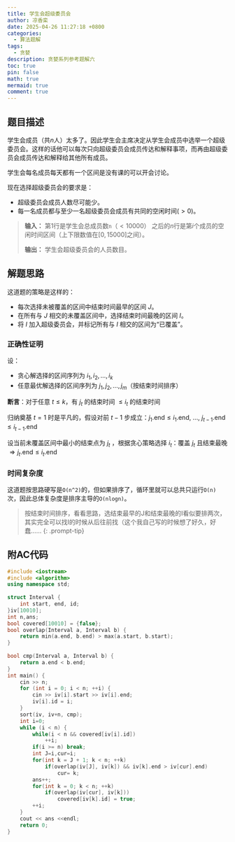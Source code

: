 ```yaml
---
title: 学生会超级委员会
author: 凉香栾
date: 2025-04-26 11:27:18 +0800
categories:
  - 算法题解
tags:
  - 贪婪
description: 贪婪系列参考题解六
toc: true
pin: false
math: true
mermaid: true
comment: true
---
```


## 题目描述

学生会成员（共$n$人）太多了。因此学生会主席决定从学生会成员中选举一个超级委员会。这样的话他可以每次只向超级委员会成员传达和解释事项，而再由超级委员会成员传达和解释给其他所有成员。

学生会每名成员每天都有一个区间是没有课的可以开会讨论。

现在选择超级委员会的要求是：
- 超级委员会成员人数尽可能少。  
- 每一名成员都与至少一名超级委员会成员有共同的空闲时间($\gt 0$)。

> **输入：**
> 第$1$行是学生会总成员数`n`（$\lt 10000$）
> 之后的$n$行是第$i$个成员的空闲时间区间（上下限数值在$[0,15000]$之间）。
> 
> **输出：**
> 学生会超级委员会的人员数目。

## 解题思路

这道题的策略是这样的：
- 每次选择未被覆盖的区间中结束时间最早的区间 $J$。
- 在所有与 $J$ 相交的未覆盖区间中，选择结束时间最晚的区间 $I$。
- 将 $I$ 加入超级委员会，并标记所有与 $I$ 相交的区间为“已覆盖”。

### 正确性证明

设：
- 贪心解选择的区间序列为 $i_1, i_2, \ldots, i_k$
- 任意最优解选择的区间序列为 $j_1, j_2, \ldots, j_m$（按结束时间排序）

**断言**：对于任意 $t \leq k$，有 $j_t$ 的结束时间 $\leq i_t$ 的结束时间

归纳奠基 $t = 1$ 时是平凡的，假设对前 $t-1$ 步成立：$j_1.\text{end} \leq i_1.\text{end}$, $\ldots$, $j_{t-1}.\text{end} \leq i_{t-1}.\text{end}$

设当前未覆盖区间中最小的结束点为 $j_t$ ，根据贪心策略选择 $i_t$：覆盖 $j_t$ 且结束最晚 $\Rightarrow j_t.\text{end} \leq i_t.\text{end}$


### 时间复杂度

这道题按思路硬写是`O(n^2)`的，但如果排序了，循环里就可以总共只运行`O(n)`次，因此总体复杂度是排序主导的`O(nlogn)`。

> 按结束时间排序，看看思路，选结束最早的J和结束最晚的I看似要排两次，其实完全可以找I的时候从后往前找（这个我自己写的时候想了好久，好蠢……
{: .prompt-tip}


## 附AC代码

```cpp
#include <iostream>  
#include <algorithm>  
using namespace std;  
  
struct Interval {  
    int start, end, id;  
}iv[10010];  
int n,ans;  
bool covered[10010] = {false};  
bool overlap(Interval a, Interval b) {  
    return min(a.end, b.end) > max(a.start, b.start);  
}  
  
bool cmp(Interval a, Interval b) {  
    return a.end < b.end;  
}  
int main() {  
    cin >> n;  
    for (int i = 0; i < n; ++i) {  
        cin >> iv[i].start >> iv[i].end;  
        iv[i].id = i;  
    }  
    sort(iv, iv+n, cmp);  
    int i=0;  
    while (i < n) {  
        while(i < n && covered[iv[i].id])  
            ++i;  
        if(i >= n) break;  
        int J=i,cur=i;  
        for(int k = J + 1; k < n; ++k)  
            if(overlap(iv[J], iv[k]) && iv[k].end > iv[cur].end)  
                cur= k;  
        ans++;  
        for(int k = 0; k < n; ++k)  
            if(overlap(iv[cur], iv[k]))  
                covered[iv[k].id] = true;  
        ++i;  
    }  
    cout << ans <<endl;  
    return 0;  
}
```